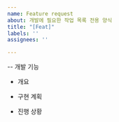 ```yaml
---
name: Feature request
about: 개발에 필요한 작업 목록 전용 양식
title: "[Feat]"
labels: ''
assignees: ''

---
```


-- 개발 기능

- 개요

- 구현 계획

- 진행 상황
